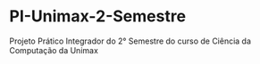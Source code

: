 # PI-Unimax-2-Semestre
Projeto Prático Integrador do 2° Semestre do curso de Ciência da Computação da Unimax
